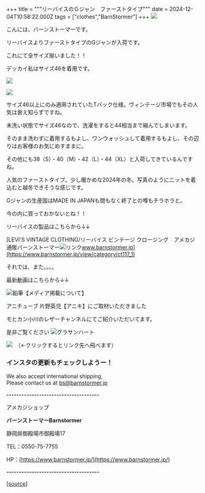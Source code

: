 +++
title = """リーバイスのＧジャン　ファーストタイプ"""
date = 2024-12-04T10:58:22.000Z
tags = ["clothes","BarnStormer"]
+++
[![](https://stat.ameba.jp/user_images/20231023/16/barnstormer-go/b2/03/p/o0420015015354743273.png)](https://ameblo.jp/barnstormer-go/entry-12825670498.html)

こんには、バーンストーマーです。

リーバイスよりファーストタイプのGジャンが入荷です。

これにて全サイズ揃いました！！

デッカイ私はサイズ46を着用です。

[![](https://stat.ameba.jp/user_images/20241204/18/barnstormer-go/cc/37/j/o0466070015517708210.jpg)](https://stat.ameba.jp/user_images/20241204/18/barnstormer-go/cc/37/j/o0466070015517708210.jpg)

[![](https://stat.ameba.jp/user_images/20241204/18/barnstormer-go/50/60/j/o0466070015517708211.jpg)](https://stat.ameba.jp/user_images/20241204/18/barnstormer-go/50/60/j/o0466070015517708211.jpg)

サイズ46以上にのみ適用されていたTバック仕様。ヴィンテージ市場でもその人気は衰え知らずですね。

未洗い状態でサイズ46なので、洗濯をすると44相当まで縮んでしまいます。

そのまま洗わずに着用するもよし、ワンウォッシュして着用するもよし、その辺りはお客様のお気にめすままに。

その他にも38（S）・40（M）・42（L）・44（XL）と入荷してきているんですね。

人気のファーストタイプ。少し暖かめな2024年の冬。写真のようにニットを着込むと越冬できそうな感じです。

Gジャンの生産国はMADE IN JAPANも間もなく終了との噂もチラホラと。

今の内に買っておかないとね！！

リーバイスの製品はこちらから↓↓

[LEVI'S VINTAGE CLOTHING/リーバイス ビンテージ クロージング　アメカジ通販バーンストーマー![リンク](https://c.stat100.ameba.jp/ameblo/symbols/v3.20.0/svg/gray/editor_link.svg)www.barnstormer.jp](https://www.barnstormer.jp/view/category/ct117_1)

それでは、また。。。。

最新動画はこちらから↓↓

![鉛筆](https://stat100.ameba.jp/blog/ucs/img/char/char3/519.png)【メディア掲載について】

アニチューブ 片野英児【アニキ】にご取材いただきました

モヒカン小川のレザーチャンネルにてご紹介いただいてます。

是非ご覧ください ![グラサンハート](https://stat100.ameba.jp/blog/ucs/img/char/char3/148.png)

[![](https://stat.ameba.jp/user_images/20230412/16/barnstormer-go/6a/23/p/o0108010815269242493.png)](https://www.instagram.com/barnstormer_daily/)　（←クリックするとリンク先へ飛べます）

### インスタの更新もチェックしようー！

We also accept international shipping,  
Please contact us at bs@barnstormer.jp

**\-------------------------------------**

アメカジショップ

**バーンストーマーBarnstormer**

静岡県御殿場市御殿場17

TEL：0550-75-7755

HP：[https://www.barnstormer.jp/](https://www.barnstormer.jp/)

**\-------------------------------------**

[[source]](https://ameblo.jp/barnstormer-go/entry-12877441294.html)
